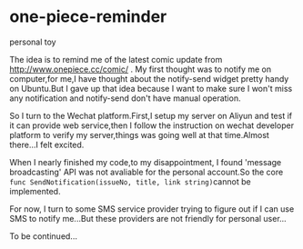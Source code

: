 # one-piece-reminder
personal toy

The idea is to remind me of the latest comic update from http://www.onepiece.cc/comic/ .
My first thought was to notify me on computer,for me,I have thought about the notify-send widget pretty handy on Ubuntu.But I gave up that idea because I want to make sure I won't miss any notification and notify-send don't have manual operation.

So I turn to the Wechat platform.First,I setup my server on Aliyun and test if it can provide web service,then I follow the instruction on wechat developer platform to verify my server,things was going well at that time.Almost there...I felt excited.

When I nearly finished my code,to my disappointment, I found 'message broadcasting' API was not avaliable for the personal account.So the core ```func SendNotification(issueNo, title, link string)```cannot be implemented.

For now, I turn to some SMS service provider trying to figure out if I can use SMS to notify me...But these providers are not friendly for personal user...

To be continued...

